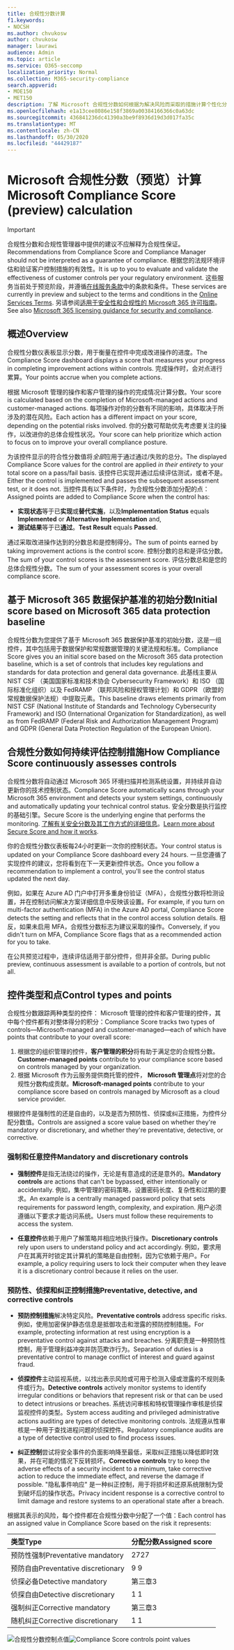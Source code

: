 ```yaml
---
title: 合规性分数计算
f1.keywords:
- NOCSH
ms.author: chvukosw
author: chvukosw
manager: laurawi
audience: Admin
ms.topic: article
ms.service: O365-seccomp
localization_priority: Normal
ms.collection: M365-security-compliance
search.appverid:
- MOE150
- MET150
description: 了解 Microsoft 合规性分数如何根据为解决风险而采取的措施计算个性化分数，并提高您的合规性状况。
ms.openlocfilehash: e1a13cee8086e158f3869a00384166366c0a63dc
ms.sourcegitcommit: 436841236dc41390a3be9f8936d19d3d017fa35c
ms.translationtype: MT
ms.contentlocale: zh-CN
ms.lasthandoff: 05/30/2020
ms.locfileid: "44429187"
---
```

# <a name="microsoft-compliance-score-preview-calculation"></a><span data-ttu-id="ae853-103">Microsoft 合规性分数（预览）计算</span><span class="sxs-lookup"><span data-stu-id="ae853-103">Microsoft Compliance Score (preview) calculation</span></span>

> [!IMPORTANT]
> <span data-ttu-id="ae853-104">合规性分数和合规性管理器中提供的建议不应解释为合规性保证。</span><span class="sxs-lookup"><span data-stu-id="ae853-104">Recommendations from Compliance Score and Compliance Manager should not be interpreted as a guarantee of compliance.</span></span> <span data-ttu-id="ae853-105">根据您的法规环境评估和验证客户控制措施的有效性。</span><span class="sxs-lookup"><span data-stu-id="ae853-105">It is up to you to evaluate and validate the effectiveness of customer controls per your regulatory environment.</span></span> <span data-ttu-id="ae853-106">这些服务当前处于预览阶段，并遵循[在线服务条款](https://go.microsoft.com/fwlink/?linkid=2108910)中的条款和条件。</span><span class="sxs-lookup"><span data-stu-id="ae853-106">These services are currently in preview and subject to the terms and conditions in the [Online Services Terms](https://go.microsoft.com/fwlink/?linkid=2108910).</span></span> <span data-ttu-id="ae853-107">另请参阅[适用于安全性和合规性的 Microsoft 365 许可指南](https://docs.microsoft.com/office365/servicedescriptions/microsoft-365-service-descriptions/microsoft-365-tenantlevel-services-licensing-guidance/microsoft-365-security-compliance-licensing-guidance)。</span><span class="sxs-lookup"><span data-stu-id="ae853-107">See also [Microsoft 365 licensing guidance for security and compliance](https://docs.microsoft.com/office365/servicedescriptions/microsoft-365-service-descriptions/microsoft-365-tenantlevel-services-licensing-guidance/microsoft-365-security-compliance-licensing-guidance).</span></span>

## <a name="overview"></a><span data-ttu-id="ae853-108">概述</span><span class="sxs-lookup"><span data-stu-id="ae853-108">Overview</span></span>

<span data-ttu-id="ae853-109">合规性分数仪表板显示分数，用于衡量在控件中完成改进操作的进度。</span><span class="sxs-lookup"><span data-stu-id="ae853-109">The Compliance Score dashboard displays a score that measures your progress in completing improvement actions within controls.</span></span> <span data-ttu-id="ae853-110">完成操作时，会对点进行累算。</span><span class="sxs-lookup"><span data-stu-id="ae853-110">Your points accrue when you complete actions.</span></span>

<span data-ttu-id="ae853-111">根据 Microsoft 管理的操作和客户管理的操作的完成情况计算分数。</span><span class="sxs-lookup"><span data-stu-id="ae853-111">Your score is calculated based on the completion of Microsoft-managed actions and customer-managed actions.</span></span> <span data-ttu-id="ae853-112">每项操作对你的分数有不同的影响，具体取决于所涉及的潜在风险。</span><span class="sxs-lookup"><span data-stu-id="ae853-112">Each action has a different impact on your score, depending on the potential risks involved.</span></span> <span data-ttu-id="ae853-113">你的分数可帮助优先考虑要关注的操作，以改进你的总体合规性状况。</span><span class="sxs-lookup"><span data-stu-id="ae853-113">Your score can help prioritize which action to focus on to improve your overall compliance posture.</span></span>

<span data-ttu-id="ae853-114">为该控件显示的符合性分数值将*全部*应用于通过通过/失败的总分。</span><span class="sxs-lookup"><span data-stu-id="ae853-114">The displayed Compliance Score values for the control are applied *in their entirety* to your total score on a pass/fail basis.</span></span> <span data-ttu-id="ae853-115">该控件已实现并通过后续评估测试，或者不是。</span><span class="sxs-lookup"><span data-stu-id="ae853-115">Either the control is implemented and passes the subsequent assessment test, or it does not.</span></span> <span data-ttu-id="ae853-116">当控件具有以下条件时，为合规性分数添加分配的点：</span><span class="sxs-lookup"><span data-stu-id="ae853-116">Assigned points are added to Compliance Score when the control has:</span></span>

- <span data-ttu-id="ae853-117">**实现状态**等于已**实现**或**替代实施**，以及</span><span class="sxs-lookup"><span data-stu-id="ae853-117">**Implementation Status** equals **Implemented** or **Alternative Implementation** and,</span></span>
- <span data-ttu-id="ae853-118">**测试结果**等于已**通过**。</span><span class="sxs-lookup"><span data-stu-id="ae853-118">**Test Result** equals **Passed**.</span></span>

<span data-ttu-id="ae853-119">通过采取改进操作达到的分数总和是控制得分。</span><span class="sxs-lookup"><span data-stu-id="ae853-119">The sum of points earned by taking improvement actions is the control score.</span></span> <span data-ttu-id="ae853-120">控制分数的总和是评估分数。</span><span class="sxs-lookup"><span data-stu-id="ae853-120">The sum of your control scores is the assessment score.</span></span> <span data-ttu-id="ae853-121">评估分数总和是您的总体合规性分数。</span><span class="sxs-lookup"><span data-stu-id="ae853-121">The sum of your assessment scores is your overall compliance score.</span></span>

## <a name="initial-score-based-on-microsoft-365-data-protection-baseline"></a><span data-ttu-id="ae853-122">基于 Microsoft 365 数据保护基准的初始分数</span><span class="sxs-lookup"><span data-stu-id="ae853-122">Initial score based on Microsoft 365 data protection baseline</span></span>
  
<span data-ttu-id="ae853-123">合规性分数为您提供了基于 Microsoft 365 数据保护基准的初始分数，这是一组控件，其中包括用于数据保护和常规数据管理的关键法规和标准。</span><span class="sxs-lookup"><span data-stu-id="ae853-123">Compliance Score gives you an initial score based on the Microsoft 365 data protection baseline, which is a set of controls that includes key regulations and standards for data protection and general data governance.</span></span> <span data-ttu-id="ae853-124">此基线主要从 NIST CSF （美国国家标准和技术协会 Cybersecurity Framework）和 ISO （国际标准化组织）以及 FedRAMP （联邦风险和授权管理计划）和 GDPR （欧盟的常规数据保护法规）中提取元素。</span><span class="sxs-lookup"><span data-stu-id="ae853-124">This baseline draws elements primarily from NIST CSF (National Institute of Standards and Technology Cybersecurity Framework) and ISO (International Organization for Standardization), as well as from FedRAMP (Federal Risk and Authorization Management Program) and GDPR (General Data Protection Regulation of the European Union).</span></span>

## <a name="how-compliance-score-continuously-assesses-controls"></a><span data-ttu-id="ae853-125">合规性分数如何持续评估控制措施</span><span class="sxs-lookup"><span data-stu-id="ae853-125">How Compliance Score continuously assesses controls</span></span>

<span data-ttu-id="ae853-126">合规性分数将自动通过 Microsoft 365 环境扫描并检测系统设置，并持续并自动更新你的技术控制状态。</span><span class="sxs-lookup"><span data-stu-id="ae853-126">Compliance Score automatically scans through your Microsoft 365 environment and detects your system settings, continuously and automatically updating your technical control status.</span></span> <span data-ttu-id="ae853-127">安全分数是执行监控的基础引擎。</span><span class="sxs-lookup"><span data-stu-id="ae853-127">Secure Score is the underlying engine that performs the monitoring.</span></span> <span data-ttu-id="ae853-128">[了解有关安全分数及其工作方式的详细信息](../security/mtp/microsoft-secure-score.md)。</span><span class="sxs-lookup"><span data-stu-id="ae853-128">[Learn more about Secure Score and how it works](../security/mtp/microsoft-secure-score.md).</span></span>

<span data-ttu-id="ae853-129">你的合规性分数仪表板每24小时更新一次你的控制状态。</span><span class="sxs-lookup"><span data-stu-id="ae853-129">Your control status is updated on your Compliance Score dashboard every 24 hours.</span></span> <span data-ttu-id="ae853-130">一旦您遵循了实现控件的建议，您将看到在下一天更新控件状态。</span><span class="sxs-lookup"><span data-stu-id="ae853-130">Once you follow a recommendation to implement a control, you'll see the control status updated the next day.</span></span>

<span data-ttu-id="ae853-131">例如，如果在 Azure AD 门户中打开多重身份验证（MFA），合规性分数将检测设置，并在控制访问解决方案详细信息中反映该设置。</span><span class="sxs-lookup"><span data-stu-id="ae853-131">For example, if you turn on multi-factor authentication (MFA) in the Azure AD portal, Compliance Score detects the setting and reflects that in the control access solution details.</span></span> <span data-ttu-id="ae853-132">相反，如果未启用 MFA，合规性分数标志为建议采取的操作。</span><span class="sxs-lookup"><span data-stu-id="ae853-132">Conversely, if you didn't turn on MFA, Compliance Score flags that as a recommended action for you to take.</span></span>

<span data-ttu-id="ae853-133">在公共预览过程中，连续评估适用于部分控件，但并非全部。</span><span class="sxs-lookup"><span data-stu-id="ae853-133">During public preview, continuous assessment is available to a portion of controls, but not all.</span></span>
  
## <a name="control-types-and-points"></a><span data-ttu-id="ae853-134">控件类型和点</span><span class="sxs-lookup"><span data-stu-id="ae853-134">Control types and points</span></span>

<span data-ttu-id="ae853-135">合规性分数跟踪两种类型的控件： Microsoft 管理的控件和客户管理的控件，其中每个控件都有对整体得分的积分：</span><span class="sxs-lookup"><span data-stu-id="ae853-135">Compliance Score tracks two types of controls—Microsoft-managed and customer-managed—each of which have points that contribute to your overall score:</span></span>

1. <span data-ttu-id="ae853-136">根据您的组织管理的控件，**客户管理的积分**将有助于满足您的合规性分数。</span><span class="sxs-lookup"><span data-stu-id="ae853-136">**Customer-managed points** contribute to your compliance score based on controls managed by your organization.</span></span>
2. <span data-ttu-id="ae853-137">根据 Microsoft 作为云服务提供商托管的控件， **Microsoft 管理点**将对您的合规性分数构成贡献。</span><span class="sxs-lookup"><span data-stu-id="ae853-137">**Microsoft-managed points** contribute to your compliance score based on controls managed by Microsoft as a cloud service provider.</span></span>

<span data-ttu-id="ae853-138">根据控件是强制性的还是自由的，以及是否为预防性、侦探或纠正措施，为控件分配分数值。</span><span class="sxs-lookup"><span data-stu-id="ae853-138">Controls are assigned a score value based on whether they're mandatory or discretionary, and whether they're preventative, detective, or corrective.</span></span>

### <a name="mandatory-and-discretionary-controls"></a><span data-ttu-id="ae853-139">强制和任意控件</span><span class="sxs-lookup"><span data-stu-id="ae853-139">Mandatory and discretionary controls</span></span>

 - <span data-ttu-id="ae853-140">**强制控件**是指无法绕过的操作，无论是有意造成的还是意外的。</span><span class="sxs-lookup"><span data-stu-id="ae853-140">**Mandatory controls** are actions that can't be bypassed, either intentionally or accidentally.</span></span> <span data-ttu-id="ae853-141">例如，集中管理的密码策略，设置密码长度、复杂性和过期的要求。</span><span class="sxs-lookup"><span data-stu-id="ae853-141">An example is a centrally managed password policy that sets requirements for password length, complexity, and expiration.</span></span> <span data-ttu-id="ae853-142">用户必须遵循以下要求才能访问系统。</span><span class="sxs-lookup"><span data-stu-id="ae853-142">Users must follow these requirements to access the system.</span></span>
  
 - <span data-ttu-id="ae853-143">**任意控件**依赖于用户了解策略并相应地执行操作。</span><span class="sxs-lookup"><span data-stu-id="ae853-143">**Discretionary controls** rely upon users to understand policy and act accordingly.</span></span> <span data-ttu-id="ae853-144">例如，要求用户在其离开时锁定其计算机的策略是自由控制，因为它依赖于用户。</span><span class="sxs-lookup"><span data-stu-id="ae853-144">For example, a policy requiring users to lock their computer when they leave it is a discretionary control because it relies on the user.</span></span>
  
### <a name="preventative-detective-and-corrective-controls"></a><span data-ttu-id="ae853-145">预防性、侦探和纠正控制措施</span><span class="sxs-lookup"><span data-stu-id="ae853-145">Preventative, detective, and corrective controls</span></span>
  
 - <span data-ttu-id="ae853-146">**预防控制措施**解决特定风险。</span><span class="sxs-lookup"><span data-stu-id="ae853-146">**Preventative controls** address specific risks.</span></span> <span data-ttu-id="ae853-147">例如，使用加密保护静态信息是抵御攻击和泄露的预防控制措施。</span><span class="sxs-lookup"><span data-stu-id="ae853-147">For example, protecting information at rest using encryption is a preventative control against attacks and breaches.</span></span> <span data-ttu-id="ae853-148">分离职责是一种预防性控制，用于管理利益冲突并防范欺诈行为。</span><span class="sxs-lookup"><span data-stu-id="ae853-148">Separation of duties is a preventative control to manage conflict of interest and guard against fraud.</span></span>
  
 - <span data-ttu-id="ae853-149">**侦探控件**主动监视系统，以找出表示风险或可用于检测入侵或泄露的不规则条件或行为。</span><span class="sxs-lookup"><span data-stu-id="ae853-149">**Detective controls** actively monitor systems to identify irregular conditions or behaviors that represent risk or that can be used to detect intrusions or breaches.</span></span> <span data-ttu-id="ae853-150">系统访问审核和特权管理操作审核是侦探监视控件的类型。</span><span class="sxs-lookup"><span data-stu-id="ae853-150">System access auditing and privileged administrative actions auditing are types of detective monitoring controls.</span></span> <span data-ttu-id="ae853-151">法规遵从性审核是一种用于查找进程问题的侦探控件。</span><span class="sxs-lookup"><span data-stu-id="ae853-151">Regulatory compliance audits are a type of detective control used to find process issues.</span></span>
  
- <span data-ttu-id="ae853-152">**纠正控制**尝试将安全事件的负面影响降至最低，采取纠正措施以降低即时效果，并在可能的情况下反转损坏。</span><span class="sxs-lookup"><span data-stu-id="ae853-152">**Corrective controls** try to keep the adverse effects of a security incident to a minimum, take corrective action to reduce the immediate effect, and reverse the damage if possible.</span></span> <span data-ttu-id="ae853-153">"隐私事件响应" 是一种纠正控制，用于将损坏和还原系统限制为受到破坏后的操作状态。</span><span class="sxs-lookup"><span data-stu-id="ae853-153">Privacy incident response is a corrective control to limit damage and restore systems to an operational state after a breach.</span></span>
  
<span data-ttu-id="ae853-154">根据其表示的风险，每个控件都在合规性分数中分配了一个值：</span><span class="sxs-lookup"><span data-stu-id="ae853-154">Each control has an assigned value in Compliance Score based on the risk it represents:</span></span>

|<span data-ttu-id="ae853-155">**类型**</span><span class="sxs-lookup"><span data-stu-id="ae853-155">**Type**</span></span>|<span data-ttu-id="ae853-156">**分配分数**</span><span class="sxs-lookup"><span data-stu-id="ae853-156">**Assigned score**</span></span>|
|:-----|:-----|
| <span data-ttu-id="ae853-157">预防性强制</span><span class="sxs-lookup"><span data-stu-id="ae853-157">Preventative mandatory</span></span> | <span data-ttu-id="ae853-158">27</span><span class="sxs-lookup"><span data-stu-id="ae853-158">27</span></span> |
| <span data-ttu-id="ae853-159">预防自由</span><span class="sxs-lookup"><span data-stu-id="ae853-159">Preventative discretionary</span></span> | <span data-ttu-id="ae853-160">9 </span><span class="sxs-lookup"><span data-stu-id="ae853-160">9</span></span> |
| <span data-ttu-id="ae853-161">侦探必备</span><span class="sxs-lookup"><span data-stu-id="ae853-161">Detective mandatory</span></span> | <span data-ttu-id="ae853-162">第三章</span><span class="sxs-lookup"><span data-stu-id="ae853-162">3</span></span> |
| <span data-ttu-id="ae853-163">侦探自由</span><span class="sxs-lookup"><span data-stu-id="ae853-163">Detective discretionary</span></span> | <span data-ttu-id="ae853-164">1 </span><span class="sxs-lookup"><span data-stu-id="ae853-164">1</span></span> |
| <span data-ttu-id="ae853-165">强制纠正</span><span class="sxs-lookup"><span data-stu-id="ae853-165">Corrective mandatory</span></span> | <span data-ttu-id="ae853-166">第三章</span><span class="sxs-lookup"><span data-stu-id="ae853-166">3</span></span> |
| <span data-ttu-id="ae853-167">随机纠正</span><span class="sxs-lookup"><span data-stu-id="ae853-167">Corrective discretionary</span></span> | <span data-ttu-id="ae853-168">1 </span><span class="sxs-lookup"><span data-stu-id="ae853-168">1</span></span> |
  
<span data-ttu-id="ae853-169">![合规性分数控制点值](../media/compliance-score-controls-scoring.png "合规性分数控制点值")</span><span class="sxs-lookup"><span data-stu-id="ae853-169">![Compliance Score controls point values](../media/compliance-score-controls-scoring.png "Compliance Score controls point values")</span></span>